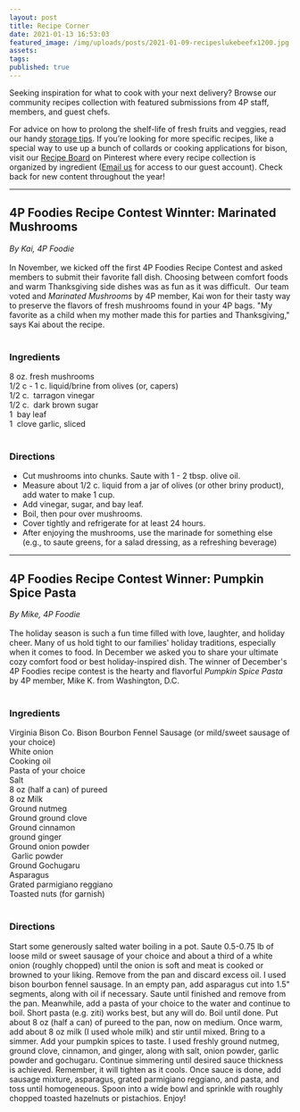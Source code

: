 ```yaml
---
layout: post
title: Recipe Corner
date: 2021-01-13 16:53:03
featured_image: /img/uploads/posts/2021-01-09-recipeslukebeefx1200.jpg
assets:
tags:
published: true
---
```


<div class="editable"><p>Seeking inspiration for what to cook with your next delivery? Browse our community recipes collection with featured submissions from 4P staff, members, and guest chefs.</p><p>For advice on how to prolong the shelf-life of fresh fruits and veggies, read our handy&nbsp;<a href="https://4pfoods.com/referral-programs/">storage tips</a>. If you&rsquo;re looking for more specific recipes, like a special way to use up a bunch of collards or cooking applications for bison, visit our <a href="https://www.pinterest.com/4pfoods/">Recipe Board</a> on Pinterest where every recipe collection is organized by ingredient (<a href="mailto:community@4pfoods.com">Email us</a> for access to our guest account). Check back for new content throughout the year!</p><hr /><h2><strong>4P Foodies Recipe Contest Winnter: Marinated Mushrooms</strong></h2><div><em>By Kai, 4P Foodie</em></div><div>&nbsp;</div><div>In November, we kicked off the first 4P Foodies Recipe Contest and asked members to submit their favorite fall dish. Choosing between comfort foods and warm Thanksgiving side dishes was as fun as it was difficult. &nbsp;Our team voted and&nbsp;<em>Marinated Mushrooms </em>by 4P member, Kai won for their tasty way to preserve the flavors of fresh mushrooms found in your 4P bags. "My favorite as a child when my mother made this for parties and Thanksgiving," says Kai about the recipe.</div><div>&nbsp; &nbsp; &nbsp; &nbsp; &nbsp; &nbsp; &nbsp; &nbsp; &nbsp; &nbsp; &nbsp; &nbsp; &nbsp;&nbsp;</div><h3><strong>Ingredients</strong></h3><div>8 oz. fresh mushrooms</div><div>1/2 c - 1 c. liquid/brine from olives (or, capers)&nbsp;</div><div>1/2 c.&nbsp; tarragon vinegar</div><div>1/2 c.&nbsp; dark brown sugar</div><div>1&nbsp; bay leaf</div><div>1&nbsp; clove garlic, sliced</div><div>&nbsp;</div><h3><strong>Directions</strong></h3><ul><li><div>Cut mushrooms into chunks. Saute with 1 - 2 tbsp. olive oil.&nbsp;</div></li><li><div>Measure about 1/2 c. liquid from a jar of olives (or other briny product), add water to make 1 cup.</div></li><li><div>Add vinegar, sugar, and bay leaf.&nbsp;</div></li><li><div>Boil, then pour over mushrooms.</div></li><li><div>Cover tightly and refrigerate for at least 24 hours.</div></li><li><div>After enjoying the mushrooms, use the marinade for something else (e.g., to saute greens, for a salad dressing, as a refreshing beverage)</div></li></ul><hr /><h2><strong>4P Foodies Recipe Contest Winner: Pumpkin Spice Pasta&nbsp;</strong></h2><div><em>By Mike, 4P Foodie</em></div><div>&nbsp;</div><div>The holiday season is such a fun time filled with love, laughter, and holiday cheer. Many of us hold tight to our families' holiday traditions, especially when it comes to food. In December we asked you to share your ultimate cozy comfort food or best holiday-inspired dish. The winner of December's 4P Foodies recipe contest is the hearty and flavorful <em>Pumpkin Spice Pasta</em> by 4P member, Mike K. from Washington, D.C.&nbsp;</div><div>&nbsp;</div><h3><strong>Ingredients</strong></h3><div>Virginia Bison Co. Bison Bourbon Fennel Sausage (or mild/sweet sausage of your choice)</div><div>White onion</div><div>Cooking oil</div><div>Pasta of your choice</div><div>Salt&nbsp;</div><div>8 oz (half a can) of pureed&nbsp;</div><div>8 oz Milk&nbsp;</div><div>Ground nutmeg</div><div>Ground ground clove</div><div>Ground cinnamon</div><div>ground ginger</div><div>Ground onion powder</div><div>&nbsp;Garlic powder&nbsp;</div><div>Ground Gochugaru</div><div>Asparagus</div><div>Grated parmigiano reggiano&nbsp;</div><div>Toasted nuts (for garnish)</div><div>&nbsp;</div><h3><strong>Directions</strong></h3><p>Start some generously salted water boiling in a pot. Saute 0.5-0.75 lb of loose mild or sweet sausage of your choice and about a third of a white onion (roughly chopped) until the onion is soft and meat is cooked or browned to your liking. Remove from the pan and discard excess oil. I used bison bourbon fennel sausage. In an empty pan, add asparagus cut into 1.5" segments, along with oil if necessary. Saute until finished and remove from the pan. Meanwhile, add a pasta of your choice to the water and continue to boil. Short pasta (e.g. ziti) works best, but any will do. Boil until done. Put about 8 oz (half a can) of pureed to the pan, now on medium. Once warm, add about 8 oz milk (I used whole milk) and stir until mixed. Bring to a simmer. Add your pumpkin spices to taste. I used freshly ground nutmeg, ground clove, cinnamon, and ginger, along with salt, onion powder, garlic powder and gochugaru. Continue simmering until desired sauce thickness is achieved. Remember, it will tighten as it cools. Once sauce is done, add sausage mixture, asparagus, grated parmigiano reggiano, and pasta, and toss until homogeneous. Spoon into a wide bowl and sprinkle with roughly chopped toasted hazelnuts or pistachios. Enjoy!</p></div>
